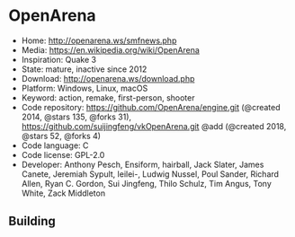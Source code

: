 # OpenArena

- Home: http://openarena.ws/smfnews.php
- Media: https://en.wikipedia.org/wiki/OpenArena
- Inspiration: Quake 3
- State: mature, inactive since 2012
- Download: http://openarena.ws/download.php
- Platform: Windows, Linux, macOS
- Keyword: action, remake, first-person, shooter
- Code repository: https://github.com/OpenArena/engine.git (@created 2014, @stars 135, @forks 31), https://github.com/suijingfeng/vkOpenArena.git @add (@created 2018, @stars 52, @forks 4)
- Code language: C
- Code license: GPL-2.0
- Developer: Anthony Pesch, Ensiform, hairball, Jack Slater, James Canete, Jeremiah Sypult, leilei-, Ludwig Nussel, Poul Sander, Richard Allen, Ryan C. Gordon, Sui Jingfeng, Thilo Schulz, Tim Angus, Tony White, Zack Middleton

## Building


